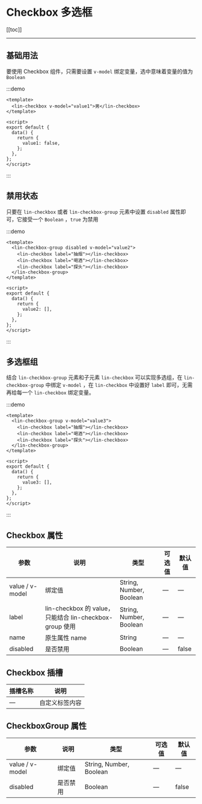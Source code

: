 # Checkbox 多选框

[[toc]]

---

## 基础用法

要使用 Checkbox 组件，只需要设置 `v-model` 绑定变量，选中意味着变量的值为`Boolean`

:::demo

```vue
<template>
  <lin-checkbox v-model="value1">男</lin-checkbox>
</template>

<script>
export default {
  data() {
    return {
      value1: false,
    };
  },
};
</script>
```

:::

## 禁用状态

只要在 `lin-checkbox` 或者 `lin-checkbox-group` 元素中设置 `disabled` 属性即可，它接受一个 `Boolean` ，`true` 为禁用

:::demo

```vue
<template>
  <lin-checkbox-group disabled v-model="value2">
    <lin-checkbox label="抽烟"></lin-checkbox>
    <lin-checkbox label="喝酒"></lin-checkbox>
    <lin-checkbox label="探头"></lin-checkbox>
  </lin-checkbox-group>
</template>

<script>
export default {
  data() {
    return {
      value2: [],
    };
  },
};
</script>
```

:::

## 多选框组

结合 `lin-checkbox-group` 元素和子元素 `lin-checkbox` 可以实现多选组，在 `lin-checkbox-group` 中绑定 `v-model` ，在 `lin-checkbox` 中设置好 `label` 即可，无需再给每一个 `lin-checkbox` 绑定变量。

:::demo

```vue
<template>
  <lin-checkbox-group v-model="value3">
    <lin-checkbox label="抽烟"></lin-checkbox>
    <lin-checkbox label="喝酒"></lin-checkbox>
    <lin-checkbox label="探头"></lin-checkbox>
  </lin-checkbox-group>
</template>

<script>
export default {
  data() {
    return {
      value3: [],
    };
  },
};
</script>
```

:::

## Checkbox 属性

| 参数            | 说明                                                    | 类型                    | 可选值 | 默认值 |
| --------------- | ------------------------------------------------------- | ----------------------- | ------ | ------ |
| value / v-model | 绑定值                                                  | String, Number, Boolean | —      | —      |
| label           | lin-checkbox 的 value，只能结合 lin-checkbox-group 使用 | String, Number, Boolean | —      | —      |
| name            | 原生属性 name                                           | String                  | —      | —      |
| disabled        | 是否禁用                                                | Boolean                 | —      | false  |

## Checkbox 插槽

| 插槽名称 | 说明           |
| -------- | -------------- |
| —        | 自定义标签内容 |

## CheckboxGroup 属性

| 参数            | 说明     | 类型                    | 可选值 | 默认值 |
| --------------- | -------- | ----------------------- | ------ | ------ |
| value / v-model | 绑定值   | String, Number, Boolean | —      | —      |
| disabled        | 是否禁用 | Boolean                 | —      | false  |
